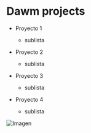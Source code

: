# Dawm projects

* Proyecto 1 
  * sublista

* Proyecto 2
  * sublista

* Proyecto 3
  * sublista

* Proyecto 4
  * sublista
  
 ![Imagen](https://www.google.com/search?q=perrito&rlz=1C1ALOY_esEC1046EC1046&source=lnms&tbm=isch&sa=X&ved=2ahUKEwjJxL-Ug_j-AhUGaDABHaXIAeUQ_AUoAXoECAEQAw&biw=1366&bih=649&dpr=1#imgrc=7ZAjRO5YlAy1gM)

